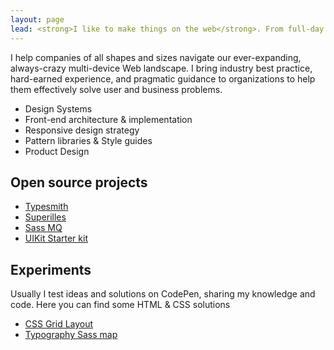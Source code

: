 ```yaml
---
layout: page
lead: <strong>I like to make things on the web</strong>. From full-day workshops, to project consulting, to production-level frontend design work, I'm here to help.
---
```


I help companies of all shapes and sizes navigate our ever-expanding, always-crazy multi-device 
Web landscape. I bring industry best practice, hard-earned experience, and pragmatic guidance to 
organizations to help them effectively solve user and business problems.

<ul>
  <li>Design Systems</li>
  <li>Front-end architecture & implementation</li>
  <li>Responsive design strategy</li>
  <li>Pattern libraries & Style guides</li>
  <li>Product Design</li>
</ul>

## Open source projects
<ul>
  <li><a href="#">Typesmith</a></li>
  <li><a href="#">Superilles</a></li>
  <li><a href="#">Sass MQ</a></li>
  <li><a href="#">UIKit Starter kit</a></li>
</ul>

## Experiments
Usually I test ideas and solutions on CodePen, sharing my knowledge and code. Here you can find some HTML & CSS solutions
<ul>
  <li><a href="">CSS Grid Layout</a></li>
  <li><a href="">Typography Sass map</a></li>
</ul>